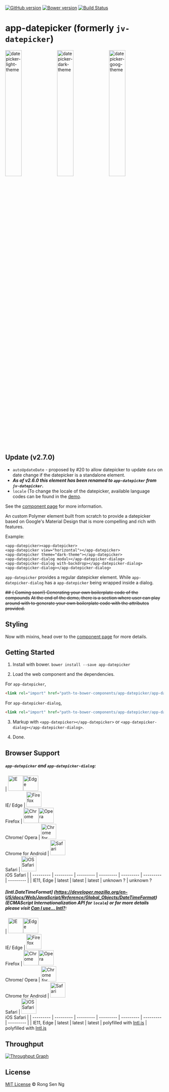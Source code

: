 [![GitHub version](https://badge.fury.io/gh/motss%2Fapp-datepicker.svg)](http://badge.fury.io/gh/motss%2Fapp-datepicker)
[![Bower version](https://badge.fury.io/bo/app-datepicker.svg)](http://badge.fury.io/bo/app-datepicker)
[![Build Status](https://travis-ci.org/motss/app-datepicker.svg?branch=master)](https://travis-ci.org/motss/app-datepicker)

# app-datepicker (formerly `jv-datepicker`)
<image src="https://cloud.githubusercontent.com/assets/10607759/14078902/232af734-f52c-11e5-9646-c0a5fb7899ef.png" alt="datepicker-light-theme" width="32%">
<image src="https://cloud.githubusercontent.com/assets/10607759/14078900/22302dae-f52c-11e5-9bb9-fb84f31075a8.png" alt="datepicker-dark-theme" width="32%">
<image src="https://cloud.githubusercontent.com/assets/10607759/14078901/22633d84-f52c-11e5-9041-02c805ac9843.png" alt="datepicker-goog-theme" width="32%">

<!-- ![light-themed-app-datepicker-landscape](https://cloud.githubusercontent.com/assets/10607759/10119266/ce6d5b0e-64c3-11e5-843d-1310de755315.png)
![dark-themed-app-datepicker-portrait](https://cloud.githubusercontent.com/assets/10607759/10119265/c9ad900c-64c3-11e5-937e-338a770eebea.png) -->
<!-- ![app-datepicker-landscape](https://cloud.githubusercontent.com/assets/10607759/9871233/c9e33d04-5bc4-11e5-8af9-d93d080d8815.PNG) -->
<!-- ![app-datepicker-portrait](https://cloud.githubusercontent.com/assets/10607759/9871234/cacf33c6-5bc4-11e5-833a-96cbd3dbf440.PNG) -->
<!-- ![dark-themed-app-datepicker](https://cloud.githubusercontent.com/assets/10607759/10106751/1bec71c0-63e9-11e5-93f2-ee197d2ba0f2.png) -->

## Update (v2.7.0)
- `autoUpdateDate` - proposed by #20 to allow datepicker to update `date` on date change if the datepicker is a standalone element.
- **_As of v2.6.0 this element has been renamed to `app-datepicker` from `jv-datepicker`._**
- `locale` (To change the locale of the datepicker, available language codes can be found in the [demo](http://motss.github.io/app-datepicker/components/app-datepicker/demo/).

See the [component page](http://motss.github.io/app-datepicker/components/app-datepicker/) for more information.

An custom Polymer element built from scratch to provide a datepicker based on Google's Material Design that is more compelling and rich with features.

Example:

    <app-datepicker><app-datepicker>
    <app-datepicker view="horizontal"></app-datepicker>
    <app-datepicker theme="dark-theme"></app-datepicker>
    <app-datepicker-dialog modal></app-datepicker-dialog>
    <app-datepicker-dialog with-backdrop></app-datepicker-dialog>
    <app-datepicker-dialog></app-datepicker-dialog>

`app-datepicker` provides a regular datepicker element.
While `app-datepicker-dialog` has a `app-datepicker` being wrapped inside a dialog.


~~## ( Coming soon!) Generating your own boilerplate code of the compounds~~
~~At the end of the demo, there is a section where user can play around with to generate your own boilerplate code with the attributes provided.~~


## Styling
Now with mixins, head over to the [component page](http://motss.github.io/app-datepicker/components/app-datepicker/) for more details.


## Getting Started
1. Install with bower.
`bower install --save app-datepicker`

2. Load the web component and the dependencies.

For `app-datepicker`,

```html
<link rel="import" href="path-to-bower-components/app-datepicker/app-datepicker.html">
```
For `app-datepicker-dialog`,

```html
<link rel="import" href="path-to-bower-components/app-datepicker/app-datepicker-dialog.html">
```

3. Markup with `<app-datepicker></app-datepicker>` or `<app-datepicker-dialog></app-datepicker-dialog>`.

4. Done.

## Browser Support
##### `app-datepicker` and `app-datepicker-dialog`:

| <img src="https://raw.githubusercontent.com/paulirish/browser-logos/master/internet-explorer/internet-explorer_48x48.png" alt="IE" width="48px" height="48px"/><img src="https://raw.githubusercontent.com/paulirish/browser-logos/master/edge/edge_48x48.png" alt="Edge" width="48px" height="48px" /></br>IE/ Edge | <img src="https://raw.githubusercontent.com/paulirish/browser-logos/master/firefox/firefox_48x48.png" alt="Firefox" width="48px" height="48px" /></br>Firefox | <img src="https://raw.githubusercontent.com/paulirish/browser-logos/master/chrome/chrome_48x48.png" alt="Chrome" width="48px" height="48px" /><img src="https://raw.githubusercontent.com/paulirish/browser-logos/master/opera/opera_48x48.png" alt="Opera" width="48px" height="48px" /></br>Chrome/ Opera | <img src="https://raw.githubusercontent.com/paulirish/browser-logos/master/chrome/chrome_48x48.png" alt="Chrome for Android" width="48px" height="48px" /></br>Chrome for Android | <img src="https://raw.githubusercontent.com/paulirish/browser-logos/master/safari/safari_48x48.png" alt="Safari" width="48px" height="48px" /></br>Safari | <img src="https://raw.githubusercontent.com/paulirish/browser-logos/master/safari/safari_48x48.png" alt="iOS Safari" width="48px" height="48px" /></br>iOS Safari |
| --------- | --------- | --------- | --------- | --------- | --------- | --------- |
| IE11, Edge | latest | latest | latest | unknown ? | unknown ?

##### [Intl.DateTimeFormat] (https://developer.mozilla.org/en-US/docs/Web/JavaScript/Reference/Global_Objects/DateTimeFormat) (ECMAScript Internationalization API for `locale`) or for more details please visit [Can I use... Intl?](http://caniuse.com/#search=intl):
| <img src="https://raw.githubusercontent.com/paulirish/browser-logos/master/internet-explorer/internet-explorer_48x48.png" alt="IE" width="48px" height="48px"/><img src="https://raw.githubusercontent.com/paulirish/browser-logos/master/edge/edge_48x48.png" alt="Edge" width="48px" height="48px" /></br>IE/ Edge | <img src="https://raw.githubusercontent.com/paulirish/browser-logos/master/firefox/firefox_48x48.png" alt="Firefox" width="48px" height="48px" /></br>Firefox | <img src="https://raw.githubusercontent.com/paulirish/browser-logos/master/chrome/chrome_48x48.png" alt="Chrome" width="48px" height="48px" /><img src="https://raw.githubusercontent.com/paulirish/browser-logos/master/opera/opera_48x48.png" alt="Opera" width="48px" height="48px" /></br>Chrome/ Opera | <img src="https://raw.githubusercontent.com/paulirish/browser-logos/master/chrome/chrome_48x48.png" alt="Chrome for Android" width="48px" height="48px" /></br>Chrome for Android | <img src="https://raw.githubusercontent.com/paulirish/browser-logos/master/safari/safari_48x48.png" alt="Safari" width="48px" height="48px" /></br>Safari | <img src="https://raw.githubusercontent.com/paulirish/browser-logos/master/safari/safari_48x48.png" alt="iOS Safari" width="48px" height="48px" /></br>iOS Safari |
| --------- | --------- | --------- | --------- | --------- | --------- | --------- |
| IE11, Edge | latest | latest | latest | polyfilled with [Intl.js](https://github.com/andyearnshaw/Intl.js) | polyfilled with [Intl.js](https://github.com/andyearnshaw/Intl.js)

## Throughput
[![Throughput Graph](https://graphs.waffle.io/motss/app-datepicker/throughput.svg)](https://waffle.io/motss/app-datepicker/metrics/throughput)

## License
[MIT License](http://motss.mit-license.org/) © Rong Sen Ng
